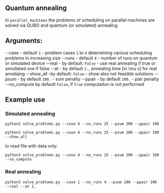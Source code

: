 

## Quantum annealing
In ```parallel_machines```  the problems of scheduling on parallel machines are solved via QUBO and quantum (or simulated) annealing

## Arguments:

--case - default ```1``` - problem cases ```1``` to ```4``` determining various scheduling problems in increasing size
--runs  - default ```4``` - number of runs on quantum or simulated device
--real - by default: ```False``` - use real annealing if true or simullated one if false
--at - by default ```1.```, annealing time [in \mu s] for real annelaing
--show_all -by default: ```False``` - show also not feasible solutions
--psum  - by default ```100.``` - sum penalty
--ppair - by default ```100.``` - pair penalty
--no_compute by default ```False```, if ```True``` computaiton is not performed


## Example use 

### Simulated annealing

```
python3 solve_problems.py --case 4 --no_runs 25 --psum 200 --ppair 100

```


```
python3 solve_problems.py --case 4 --no_runs 25 --psum 200 --ppair 100 --show_all

```

to read file with data only:

```
python3 solve_problems.py --case 4 --no_runs 25 --psum 200 --ppair 100 --no_compute

```



### Real annealing

```
python3 solve_problems.py --case 1 --no_runs 4 --psum 100 --ppair 100 --real --at 1.

```

